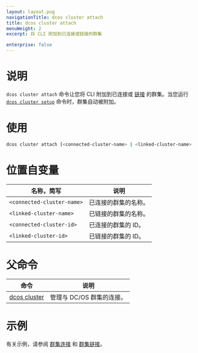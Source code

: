 ```yaml
---
layout: layout.pug
navigationTitle: dcos cluster attach
title: dcos cluster attach
menuWeight: 2
excerpt: 将 CLI 附加到已连接或链接的群集

enterprise: false
---
```


# 说明
`dcos cluster attach` 命令让您将 CLI 附加到已连接或 [链接](/cn/1.11/cli/command-reference/dcos-cluster/dcos-cluster-link/) 的群集。当您运行 [`dcos cluster setup`](/cn/1.11/cli/command-reference/dcos-cluster/dcos-cluster-setup) 命令时，群集自动被附加。

# 使用

```bash
dcos cluster attach [<connected-cluster-name> | <linked-cluster-name> | <connected-cluster-id> | <linked-cluster-id>]
```

# 位置自变量

| 名称，简写 | 说明 |
|---------|-------------|
| `<connected-cluster-name>` | 已连接的群集的名称。 |
| `<linked-cluster-name>` | 已链接的群集的名称。 |
| `<connected-cluster-id>` | 已连接的群集的 ID。 |
| `<linked-cluster-id>` | 已链接的群集的 ID。 |

# 父命令

| 命令 | 说明 |
|---------|-------------|
| [dcos cluster](/cn/1.11/cli/command-reference/dcos-cluster/) | 管理与 DC/OS 群集的连接。 |

# 示例
有关示例，请参阅 [群集连接](/cn/1.11/administering-clusters/multiple-clusters/cluster-connections/) 和 [群集链接](/cn/1.11/administering-clusters/multiple-clusters/cluster-links/)。
